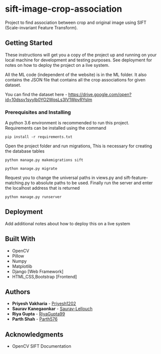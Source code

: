 # sift-image-crop-association

Project to find association between crop and original image using SIFT (Scale-invariant Feature Transform).

## Getting Started

These instructions will get you a copy of the project up and running on your local machine for development and testing purposes. See deployment for notes on how to deploy the project on a live system.

All the ML code (independent of the website) is in the ML folder. It also contains the JSON file that contains all the crop associations for given dataset.

You can find the dataset here - https://drive.google.com/open?id=10dssv1syyIb0YO2WqsLs3IV1WpvRYsIm

### Prerequisites and Installing

A python 3.6 environment is recommended to run this project. Requirements can be installed using the command

```
pip install -r requirements.txt
```


Open the project folder and run migrations, This is necessary for creating the database tables

```
python manage.py makemigrations sift
```
```
python manage.py migrate 
```
Request you to change the universal paths in views.py and sift-feature-matching.py to absolute paths to be used.
Finally run the server and enter the localhost address that is returned

```
python manage.py runserver
```


## Deployment

Add additional notes about how to deploy this on a live system

## Built With

* OpenCV
* Pillow
* Numpy
* Matplotlib
* Django [Web Framework]
* HTML,CSS,Bootstrap [Frontend]


## Authors

* **Priyesh Vakharia** - [Priyesh1202](https://github.com/Priyesh1202)
* **Saurav Kanegaonkar** - [Saurav-Lellouch](https://github.com/Saurav-Lellouch)
* **Riya Gupta** - [RiyaGupta99](https://github.com/RiyaGupta99)
* **Parth Shah** - [Parth576](https://github.com/Parth576)


## Acknowledgments

* OpenCV SIFT Documentation
